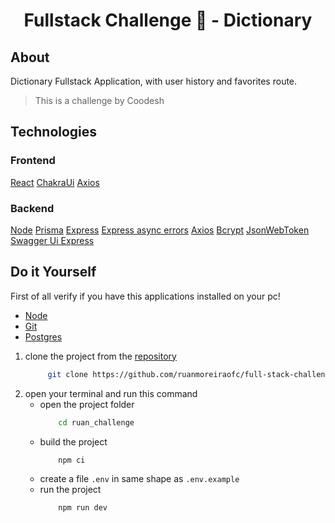 <h1 align='center'>
Fullstack Challenge 🏅 - Dictionary
</h1>

## About

Dictionary Fullstack Application, with user history and favorites route.

> This is a challenge by Coodesh

## Technologies

### Frontend

[React]
[ChakraUi]
[Axios]

### Backend

[Node]
[Prisma]
[Express]
[Express async errors]
[Axios]
[Bcrypt]
[JsonWebToken]
[Swagger Ui Express]

## Do it Yourself

First of all verify if you have this applications installed on your pc!

- [Node][btn-node]
- [Git][btn-git]
- [Postgres][btn-db]

1.  clone the project from the [repository][btn-repo]
    ```bash
         git clone https://github.com/ruanmoreiraofc/full-stack-challenge-express+react.git ruan_challenge
    ```
2.  open your terminal and run this command
    - open the project folder
      ```bash
          cd ruan_challenge
      ```
    - build the project
      ```bash
          npm ci
      ```
    - create a file `.env` in same shape as `.env.example`
    - run the project
      ```bash
          npm run dev
      ```

<!-- VARIABLES -->

[btn-db]: https://www.postgresql.org/download/
[btn-git]: https://git-scm.com/downloads
[btn-node]: https://nodejs.org/en/download/
[btn-repo]: https://github.com/ruanmoreiraofc/full-stack-challenge-express+react

<!-- TECHNOLOGIES -->

[axios]: https://github.com/axios/axios
[react]: https://github.com/facebook/react
[chakraui]: https://github.com/chakra-ui/chakra-ui
[node]: https://github.com/nodejs/node
[prisma]: https://github.com/prisma/prisma
[express]: https://github.com/expressjs/express
[express async errors]: https://github.com/davidbanham/express-async-errors
[bcrypt]: https://github.com/kelektiv/node.bcrypt.js
[jsonwebtoken]: https://github.com/auth0/node-jsonwebtoken
[swagger ui express]: https://github.com/scottie1984/swagger-ui-express
